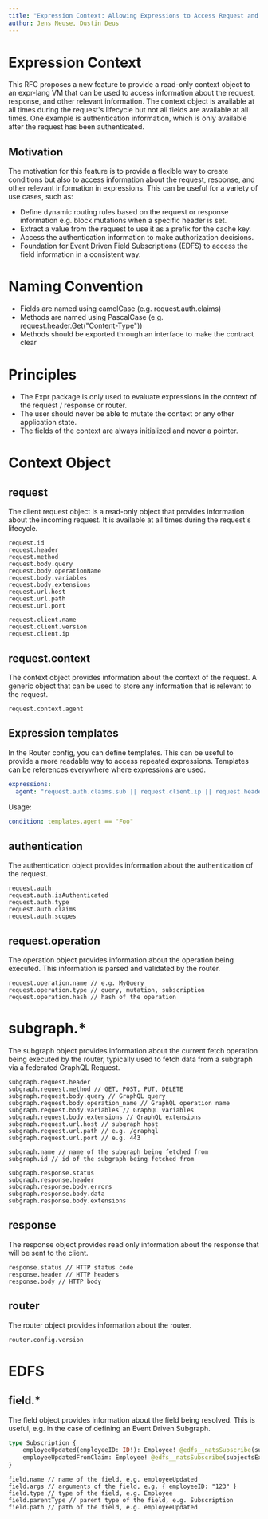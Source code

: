 ```yaml
---
title: "Expression Context: Allowing Expressions to Access Request and Response Information"
author: Jens Neuse, Dustin Deus
---
```


# Expression Context

This RFC proposes a new feature to provide a read-only context object to an expr-lang VM that can be used to access information about the request, response, and other relevant information. The context object is available at all times during the request's lifecycle but not all fields are available at all times. One example is authentication information, which is only available after the request has been authenticated.

## Motivation

The motivation for this feature is to provide a flexible way to create conditions but also to access information about the request, response, and other relevant information in expressions. This can be useful for a variety of use cases, such as:

- Define dynamic routing rules based on the request or response information e.g. block mutations when a specific header is set.
- Extract a value from the request to use it as a prefix for the cache key.
- Access the authentication information to make authorization decisions.
- Foundation for Event Driven Field Subscriptions (EDFS) to access the field information in a consistent way.

# Naming Convention

- Fields are named using camelCase (e.g. request.auth.claims)
- Methods are named using PascalCase (e.g. request.header.Get("Content-Type"))
- Methods should be exported through an interface to make the contract clear

# Principles

- The Expr package is only used to evaluate expressions in the context of the request / response or router.
- The user should never be able to mutate the context or any other application state.
- The fields of the context are always initialized and never a pointer.

# Context Object

## request

The client request object is a read-only object that provides information about the incoming request. It is available at all times during the request's lifecycle.

```
request.id
request.header
request.method
request.body.query
request.body.operationName
request.body.variables
request.body.extensions
request.url.host
request.url.path
request.url.port

request.client.name
request.client.version
request.client.ip
```

## request.context

The context object provides information about the context of the request. A generic object that can be used to store any information that is relevant to the request.

```
request.context.agent
```

## Expression templates

In the Router config, you can define templates. This can be useful to provide a more readable way to access repeated expressions. Templates can be references everywhere where expressions are used.

```yaml
expressions:
  agent: "request.auth.claims.sub || request.client.ip || request.header.X-Forwarded-For"
```

Usage:

```yaml
condition: templates.agent == "Foo"
```

## authentication

The authentication object provides information about the authentication of the request.

```
request.auth
request.auth.isAuthenticated
request.auth.type
request.auth.claims
request.auth.scopes
```

## request.operation

The operation object provides information about the operation being executed. This information is parsed and validated by the router.

```
request.operation.name // e.g. MyQuery
request.operation.type // query, mutation, subscription
request.operation.hash // hash of the operation
```

# subgraph.*

The subgraph object provides information about the current fetch operation being executed by the router,
typically used to fetch data from a subgraph via a federated GraphQL Request.

```
subgraph.request.header
subgraph.request.method // GET, POST, PUT, DELETE 
subgraph.request.body.query // GraphQL query
subgraph.request.body.operation_name // GraphQL operation name
subgraph.request.body.variables // GraphQL variables
subgraph.request.body.extensions // GraphQL extensions
subgraph.request.url.host // subgraph host
subgraph.request.url.path // e.g. /graphql
subgraph.request.url.port // e.g. 443

subgraph.name // name of the subgraph being fetched from
subgraph.id // id of the subgraph being fetched from

subgraph.response.status
subgraph.response.header
subgraph.response.body.errors
subgraph.response.body.data
subgraph.response.body.extensions
```

## response

The response object provides read only information about the response that will be sent to the client.

```
response.status // HTTP status code
response.header // HTTP headers
response.body // HTTP body
```

## router

The router object provides information about the router.

```
router.config.version
```

# EDFS

## field.*

The field object provides information about the field being resolved.
This is useful, e.g. in the case of defining an Event Driven Subgraph. 

```graphql
type Subscription {
    employeeUpdated(employeeID: ID!): Employee! @edfs__natsSubscribe(subjectsExpr: "'employee.updated.' + field.args.employeeID")
    employeeUpdatedFromClaim: Employee! @edfs__natsSubscribe(subjectsExpr: "'employee.updated.' + request.auth.claims.sub")
}
```

```
field.name // name of the field, e.g. employeeUpdated
field.args // arguments of the field, e.g. { employeeID: "123" }
field.type // type of the field, e.g. Employee
field.parentType // parent type of the field, e.g. Subscription
field.path // path of the field, e.g. employeeUpdated
```
